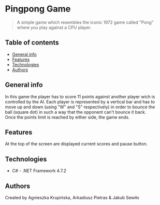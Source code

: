 # Pingpong Game
> A simple game which resembles the iconic 1972 game called "Pong" where you play against a CPU player.

## Table of contents
* [General info](#general-info)
* [Features](#features)
* [Technologies](#technologies)
* [Authors](#authors)

## General info
In this game the player has to score 11 points against another player wich is controlled by the AI.
Each player is represented by a vertical bar and has to move up and down (using "W" and "S" respectively) in order to bounce the ball (square dot) in such a way that the opponent can't bounce it back. Once the points limit is reached by either side, the game ends. 

## Features
At the top of the screen are displayed current scores and pause button. 

## Technologies
* C# - .NET Framework 4.7.2

## Authors
Created by Agnieszka Krupińska, Arkadiusz Pietras & Jakub Sewiło
